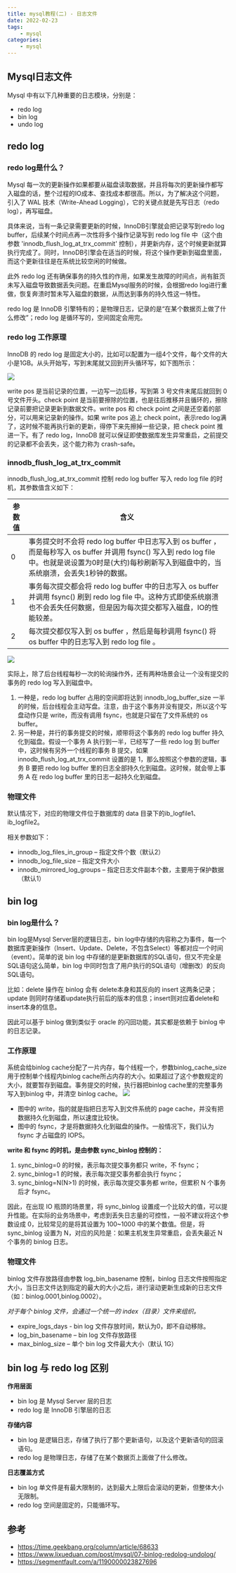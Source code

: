 ```yaml
---
title: mysql教程(二) - 日志文件
date: 2022-02-23
tags:
    - mysql
categories:
    - mysql
---
```


## Mysql日志文件
Mysql 中有以下几种重要的日志模块，分别是：

- redo log 
- bin log
- undo log

## redo log
### redo log是什么？
Mysql 每一次的更新操作如果都要从磁盘读取数据，并且将每次的更新操作都写入磁盘的话，整个过程的IO成本、查找成本都很高。所以，为了解决这个问题，引入了 WAL 技术（Write-Ahead Logging），它的关键点就是先写日志（redo log），再写磁盘。

具体来说，当有一条记录需要更新的时候，InnoDB引擎就会把记录写到redo log buffer，后续某个时间点再一次性将多个操作记录写到 redo log file 中（这个由参数 'innodb_flush_log_at_trx_commit' 控制），并更新内存，这个时候更新就算执行完成了。同时，InnoDB引擎会在适当的时候，将这个操作更新到磁盘里面，而这个更新往往是在系统比较空闲的时候做。

此外 redo log 还有确保事务的持久性的作用，如果发生故障的时间点，尚有脏页未写入磁盘导致数据丢失问题。在重启Mysql服务的时候，会根据redo log进行重做，恢复奔溃时暂未写入磁盘的数据，从而达到事务的持久性这一特性。

redo log 是 InnoDB 引擎特有的；是物理日志，记录的是“在某个数据页上做了什么修改”；redo log 是循环写的，空间固定会用完。

### redo log 工作原理
InnoDB 的 redo log 是固定大小的，比如可以配置为一组4个文件，每个文件的大小是1GB。从头开始写，写到末尾就又回到开头循环写，如下图所示：

![](./images/mysql/redo_log.png)

write pos 是当前记录的位置，一边写一边后移，写到第 3 号文件末尾后就回到 0 号文件开头。check point 是当前要擦除的位置，也是往后推移并且循环的，擦除记录前要把记录更新到数据文件。write pos 和 check point 之间是还空着的部分，可以用来记录新的操作。如果 write pos 追上 check point，表示redo log满了，这时候不能再执行新的更新，得停下来先擦掉一些记录，把 check point 推进一下。有了 redo log，InnoDB 就可以保证即使数据库发生异常重启，之前提交的记录都不会丢失，这个能力称为 crash-safe。

### innodb_flush_log_at_trx_commit
innodb_flush_log_at_trx_commit 控制 redo log buffer 写入 redo log file 的时机，其参数值含义如下：

| 参数值 | 含义 |
| --- | --- |
| 0 | 事务提交时不会将 redo log buffer 中日志写入到 os buffer ，而是每秒写入 os buffer 并调用 fsync() 写入到 redo log file 中。也就是说设置为0时是(大约)每秒刷新写入到磁盘中的，当系统崩溃，会丢失1秒钟的数据。 |
| 1 | 事务每次提交都会将 redo log buffer 中的日志写入 os buffer 并调用 fsync() 刷到 redo log file 中。这种方式即使系统崩溃也不会丢失任何数据，但是因为每次提交都写入磁盘，IO的性能较差。 |
| 2 | 每次提交都仅写入到 os buffer ，然后是每秒调用 fsync() 将 os buffer 中的日志写入到 redo log file 。 |

![](./images/mysql/redo_log_sync.png)

实际上，除了后台线程每秒一次的轮询操作外，还有两种场景会让一个没有提交的事务的 redo log 写入到磁盘中。

1. 一种是，redo log buffer 占用的空间即将达到 innodb_log_buffer_size 一半的时候，后台线程会主动写盘。注意，由于这个事务并没有提交，所以这个写盘动作只是 write，而没有调用 fsync，也就是只留在了文件系统的 os buffer。
2. 另一种是，并行的事务提交的时候，顺带将这个事务的 redo log buffer 持久化到磁盘。假设一个事务 A 执行到一半，已经写了一些 redo log 到 buffer 中，这时候有另外一个线程的事务 B 提交，如果 innodb_flush_log_at_trx_commit 设置的是 1，那么按照这个参数的逻辑，事务 B 要把 redo log buffer 里的日志全部持久化到磁盘。这时候，就会带上事务 A 在 redo log buffer 里的日志一起持久化到磁盘。

### 物理文件
默认情况下，对应的物理文件位于数据库的 data 目录下的ib_logfile1、ib_logfile2。

相关参数如下：

- innodb_log_files_in_group – 指定文件个数（默认2）
- innodb_log_file_size – 指定文件大小
- innodb_mirrored_log_groups – 指定日志文件副本个数，主要用于保护数据（默认1）

## bin log
### bin log是什么？
bin log是Mysql Server层的逻辑日志，bin log中存储的内容称之为事件，每一个数据库更新操作（Insert、Update、Delete，不包含Select）等都对应一个时间（event）。简单的说 bin log 中存储的是更新数据库的SQL语句，但又不完全是SQL语句这么简单，bin log 中同时包含了用户执行的SQL语句（增删改）的反向SQL语句。

比如：delete 操作在 binlog 会有 delete本身和其反向的 insert 这两条记录；update 则同时存储着update执行前后的版本的信息；insert则对应着delete和insert本身的信息。

因此可以基于 binlog 做到类似于 oracle 的闪回功能，其实都是依赖于 binlog 中的日志记录。

### 工作原理
系统会给binlog cache分配了一片内存，每个线程一个，参数binlog_cache_size用于控制单个线程内binlog cache所占内存的大小。如果超过了这个参数规定的大小，就要暂存到磁盘。事务提交的时候，执行器把binlog cache里的完整事务写入到binlog 中，并清空 binlog cache。
![](./images/mysql/bin_log_sync.png)
- 图中的 write，指的就是指把日志写入到文件系统的 page cache，并没有把数据持久化到磁盘，所以速度比较快。
- 图中的 fsync，才是将数据持久化到磁盘的操作。一般情况下，我们认为 fsync 才占磁盘的 IOPS。

**write 和 fsync 的时机，是由参数 sync_binlog 控制的：**
1. sync_binlog=0 的时候，表示每次提交事务都只 write，不 fsync；
2. sync_binlog=1 的时候，表示每次提交事务都会执行 fsync；
3. sync_binlog=N(N>1) 的时候，表示每次提交事务都 write，但累积 N 个事务后才 fsync。

因此，在出现 IO 瓶颈的场景里，将 sync_binlog 设置成一个比较大的值，可以提升性能。在实际的业务场景中，考虑到丢失日志量的可控性，一般不建议将这个参数设成 0，比较常见的是将其设置为 100~1000 中的某个数值。但是，将 sync_binlog 设置为 N，对应的风险是：如果主机发生异常重启，会丢失最近 N 个事务的 binlog 日志。


### 物理文件
binlog 文件存放路径由参数 log_bin_basename 控制，binlog 日志文件按照指定大小，当日志文件达到指定的最大的大小之后，进行滚动更新生成新的日志文件（如：binlog.0001,binlog.0002）。

*对于每个 binlog 文件，会通过一个统一的 index（目录）文件来组织。*

- expire_logs_days - bin log 文件存放时间，默认为0，即不自动移除。
- log_bin_basename – bin log 文件存放路径
- max_binlog_size – 单个 bin log 文件最大大小（默认 1G）

## bin log 与 redo log 区别
**作用层面**
- bin log 是 Mysql Server 层的日志
- redo log 是 InnoDB 引擎层的日志


**存储内容**
- bin log 是逻辑日志，存储了执行了那个更新语句，以及这个更新语句的回滚语句。
- redo log 是物理日志，存储了在某个数据页上面做了什么修改。


**日志覆盖方式**
- bin log 单文件是有最大限制的，达到最大上限后会滚动的更新，但整体大小无限制。
- redo log 空间是固定的，只能循环写。

## 参考
- https://time.geekbang.org/column/article/68633
- https://www.lixueduan.com/post/mysql/07-binlog-redolog-undolog/
- https://segmentfault.com/a/1190000023827696